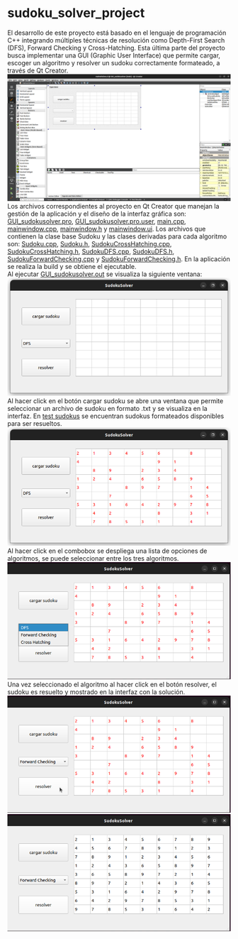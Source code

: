 # sudoku_solver_project
El desarrollo de este proyecto está basado en el lenguaje de programación C++ integrando múltiples técnicas de resolución como Depth-First Search (DFS), Forward Checking y Cross-Hatching. Esta última parte del proyecto busca implementar una GUI (Graphic User Interface) que permite cargar, escoger un algoritmo y resolver un sudoku correctamente formateado, a través de Qt Creator.  
![Imagen del proyecto en Qt Creator](images/qtcreatorwindow.png)  
Los archivos correspondientes al proyecto en Qt Creator que manejan la gestión de la aplicación y el diseño de la interfaz gráfica son: [GUI_sudokusolver.pro](GUI_sudokusolver.pro), [GUI_sudokusolver.pro.user](GUI_sudokusolver.pro.user), [main.cpp](main.cpp), [mainwindow.cpp](mainwindow.cpp), [mainwindow.h](mainwindow.h) y [mainwindow.ui](mainwindow.ui). Los archivos que contienen la clase base Sudoku y las clases derivadas para cada algoritmo son: [Sudoku.cpp](Sudoku.cpp), [Sudoku.h](Sudoku.h), [SudokuCrossHatching.cpp](SudokuCrossHatching.cpp), [SudokuCrossHatching.h](SudokuCrossHatching.h), [SudokuDFS.cpp](SudokuDFS.cpp), [SudokuDFS.h](SudokuDFS.h), [SudokuForwardChecking.cpp](SudokuForwardChecking.cpp) y [SudokuForwardChecking.h](SudokuForwardChecking.h).
En la aplicación se realiza la build y se obtiene el ejecutable.  
Al ejecutar [GUI_sudokusolver.out](GUI_sudokusolver.out) se visualiza la siguiente ventana:
![Ventana principal del programa](images/mainwindows.png)  
Al hacer click en el botón cargar sudoku se abre una ventana que permite seleccionar un archivo de sudoku en formato .txt y se visualiza en la interfaz. En [test sudokus](test%20sudokus) se encuentran sudokus formateados disponibles para ser resueltos.  
![Carga de sudoku en la interfaz](images/loadsudoku.png)  
Al hacer click en el combobox se despliega una lista de opciones de algoritmos, se puede seleccionar entre los tres algoritmos.  
![Algoritmos disponibles](images/selectedalgorithm.png)  
Una vez seleccionado el algoritmo al hacer click en el botón resolver, el sudoku es resuelto y mostrado en la interfaz con la solución.  
![Botón de resolver](images/solvebutton.png)  
![Sudoku resuelto en la interfaz](images/solvedsudoku.png)  
